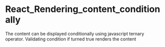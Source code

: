 # React_Rendering_content_conditionally

The content can be displayed conditionally using javascript ternary operator.
Validating condition if turned true renders the content
